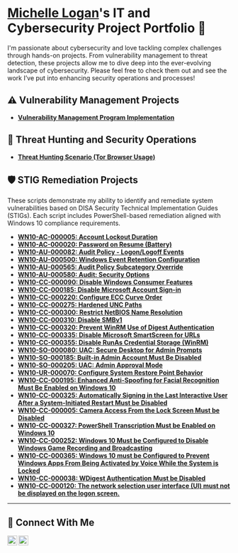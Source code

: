 # <a href="https://www.linkedin.com/in/michellelogan2/">Michelle Logan</a>'s IT and Cybersecurity Project Portfolio 🔐

I'm passionate about cybersecurity and love tackling complex challenges through hands-on projects. From vulnerability management to threat detection, these projects allow me to dive deep into the ever-evolving landscape of cybersecurity. Please feel free to check them out and see the work I’ve put into enhancing security operations and processes!


## ⚠️ Vulnerability Management Projects

- **[Vulnerability Management Program Implementation](https://github.com/Michelle-Logan/Vulnerability-management-program)**


## 🚨 Threat Hunting and Security Operations

- **[Threat Hunting Scenario (Tor Browser Usage)](https://github.com/Michelle-Logan/threat-hunting-scenario-tor)**

## 🛡️ STIG Remediation Projects

These scripts demonstrate my ability to identify and remediate system vulnerabilities based on DISA Security Technical Implementation Guides (STIGs). Each script includes PowerShell-based remediation aligned with Windows 10 compliance requirements.

- **[WN10-AC-000005: Account Lockout Duration](https://github.com/Michelle-Logan/CyberRange/tree/main/STIGS/WN10-AC-000005.ps1)**
- **[WN10-AC-000020: Password on Resume (Battery)](https://github.com/Michelle-Logan/CyberRange/tree/main/STIGS/WN10-AC-000020.ps1)**
- **[WN10-AU-000082: Audit Policy - Logon/Logoff Events](https://github.com/Michelle-Logan/CyberRange/tree/main/STIGS/WN10-AU-000082.ps1)**
- **[WN10-AU-000500: Windows Event Retention Configuration](https://github.com/Michelle-Logan/CyberRange/tree/main/STIGS/WN10-AU-000500.ps1)**
- **[WN10-AU-000565: Audit Policy Subcategory Override](https://github.com/Michelle-Logan/CyberRange/tree/main/STIGS/WN10-AU-000565.ps1)**
- **[WN10-AU-000580: Audit: Security Options](https://github.com/Michelle-Logan/CyberRange/tree/main/STIGS/WN10-AU-000580.ps1)**
- **[WN10-CC-000090: Disable Windows Consumer Features](https://github.com/Michelle-Logan/CyberRange/tree/main/STIGS/WN10-CC-000090.ps1)**
- **[WN10-CC-000185: Disable Microsoft Account Sign-in](https://github.com/Michelle-Logan/CyberRange/tree/main/STIGS/WN10-CC-000185.ps1)**
- **[WN10-CC-000220: Configure ECC Curve Order](https://github.com/Michelle-Logan/CyberRange/tree/main/STIGS/WN10-CC-000220.ps1)**
- **[WN10-CC-000275: Hardened UNC Paths](https://github.com/Michelle-Logan/CyberRange/tree/main/STIGS/WN10-CC-000275.ps1)**
- **[WN10-CC-000300: Restrict NetBIOS Name Resolution](https://github.com/Michelle-Logan/CyberRange/tree/main/STIGS/WN10-CC-000300.ps1)**
- **[WN10-CC-000310: Disable SMBv1](https://github.com/Michelle-Logan/CyberRange/tree/main/STIGS/WN10-CC-000310.ps1)**
- **[WN10-CC-000320: Prevent WinRM Use of Digest Authentication](https://github.com/Michelle-Logan/CyberRange/tree/main/STIGS/WN10-CC-000320.ps1)**
- **[WN10-CC-000335: Disable Microsoft SmartScreen for URLs](https://github.com/Michelle-Logan/CyberRange/tree/main/STIGS/WN10-CC-000335.ps1)**
- **[WN10-CC-000355: Disable RunAs Credential Storage (WinRM)](https://github.com/Michelle-Logan/CyberRange/tree/main/STIGS/WN10-CC-000355.ps1)**
- **[WN10-SO-000080: UAC: Secure Desktop for Admin Prompts](https://github.com/Michelle-Logan/CyberRange/tree/main/STIGS/WN10-SO-000080.ps1)**
- **[WN10-SO-000185: Built-in Admin Account Must Be Disabled](https://github.com/Michelle-Logan/CyberRange/tree/main/STIGS/WN10-SO-000185.ps1)**
- **[WN10-SO-000205: UAC: Admin Approval Mode](https://github.com/Michelle-Logan/CyberRange/tree/main/STIGS/WN10-SO-000205.ps1)**
- **[WN10-UR-000070: Configure System Restore Point Behavior](https://github.com/Michelle-Logan/CyberRange/tree/main/STIGS/WN10-UR-000070.ps1)**
- **[WN10-CC-000195: Enhanced Anti-Spoofing for Facial Recognition Must Be Enabled on Windows 10](https://github.com/Michelle-Logan/CyberRange/blob/main/STIGS/WN10-CC-000195.ps1)**
- **[WN10-CC-000325: Automatically Signing in the Last Interactive User After a System-Initiated Restart Must be Disabled](https://github.com/Michelle-Logan/CyberRange/blob/main/STIGS/WN10-CC-000325.ps1)**
- **[WN10-CC-000005: Camera Access From the Lock Screen Must be Disabled](https://github.com/Michelle-Logan/CyberRange/blob/main/STIGS/WN10-CC-000005.ps1)**
- **[WN10-CC-000327: PowerShell Transcription Must be Enabled on Windows 10](https://github.com/Michelle-Logan/CyberRange/blob/main/STIGS/WN10-CC-000327.ps1)**
- **[WN10-CC-000252: Windows 10 Must be Configured to Disable Windows Game Recording and Broadcasting](https://github.com/Michelle-Logan/CyberRange/blob/main/STIGS/WN10-CC-000252.ps1)**
- **[WN10-CC-000365: Windows 10 must be Configured to Prevent Windows Apps From Being Activated by Voice While the System is Locked](https://github.com/Michelle-Logan/CyberRange/blob/main/STIGS/WN10-CC-000365.ps1)**
- **[WN10-CC-000038: WDigest Authentication Must be Disabled](https://github.com/Michelle-Logan/CyberRange/blob/main/STIGS/WN10-CC-000038.ps1)**
- **[WN10-CC-000120: The network selection user interface (UI) must not be displayed on the logon screen.](https://github.com/Michelle-Logan/CyberRange/blob/main/STIGS/WN10-CC-000120.ps1)**


<hr/>

## 🤳 Connect With Me


[<img align="left" alt="___________ | LinkedIn" width="22px" src="https://cdn.jsdelivr.net/npm/simple-icons@v3/icons/linkedin.svg" />][linkedin]
[<img align="left" alt="___________ | Instagram" width="22px" src="https://cdn.jsdelivr.net/npm/simple-icons@v3/icons/instagram.svg" />][instagram]


[instagram]: https://www.instagram.com/mtelt55/___________
[linkedin]: https://www.linkedin.com/in/michellelogan2/___________

<!--
<img width="35" alt="image" src="https://github.com/user-attachments/assets/2f41c7cd-5ea8-4475-b451-a37161b6c3fb"> 
<img width="35" alt="image" src="https://github.com/user-attachments/assets/77649969-9910-4994-8b96-74a116cfb2a8">
-->
